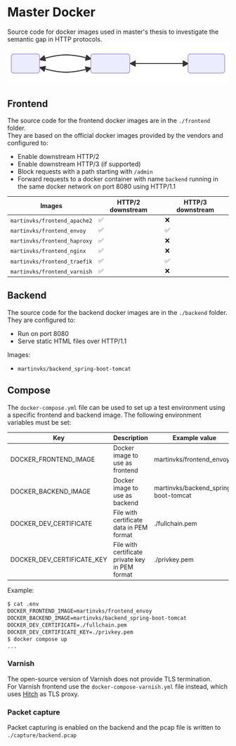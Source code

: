 # Master Docker

Source code for docker images used in master's thesis to investigate the semantic gap in HTTP protocols.
![Flowchart](./flowchart.svg)

## Frontend

The source code for the frontend docker images are in the `./frontend` folder.  
They are based on the official docker images provided by the vendors and configured to:

- Enable downstream HTTP/2
- Enable downstream HTTP/3 (if supported)
- Block requests with a path starting with `/admin`
- Forward requests to a docker container with name `backend` running in the same docker network on port 8080 using
  HTTP/1.1

| Images                       | HTTP/2 downstream  | HTTP/3 downstream  |
|------------------------------|--------------------|--------------------|
| `martinvks/frontend_apache2` | :white_check_mark: | :x:                |
| `martinvks/frontend_envoy`   | :white_check_mark: | :white_check_mark: |
| `martinvks/frontend_haproxy` | :white_check_mark: | :x:                |
| `martinvks/frontend_nginx`   | :white_check_mark: | :x:                |
| `martinvks/frontend_traefik` | :white_check_mark: | :white_check_mark: |
| `martinvks/frontend_varnish` | :white_check_mark: | :x:                |

## Backend

The source code for the backend docker images are in the `./backend` folder.  
They are configured to:

- Run on port 8080
- Serve static HTML files over HTTP/1.1

Images:
- `martinvks/backend_spring-boot-tomcat`

## Compose

The `docker-compose.yml` file can be used to set up a test environment using a specific frontend and backend image.
The following environment variables must be set:

| Key                        | Description                                     | Example value                        |
|----------------------------|-------------------------------------------------|--------------------------------------|
| DOCKER_FRONTEND_IMAGE      | Docker image to use as frontend                 | martinvks/frontend_envoy             |
| DOCKER_BACKEND_IMAGE       | Docker image to use as backend                  | martinvks/backend_spring-boot-tomcat |
| DOCKER_DEV_CERTIFICATE     | File with certificate data in PEM format        | ./fullchain.pem                      |
| DOCKER_DEV_CERTIFICATE_KEY | File with certificate private key in PEM format | ./privkey.pem                        |

Example:
```
$ cat .env
DOCKER_FRONTEND_IMAGE=martinvks/frontend_envoy
DOCKER_BACKEND_IMAGE=martinvks/backend_spring-boot-tomcat
DOCKER_DEV_CERTIFICATE=./fullchain.pem
DOCKER_DEV_CERTIFICATE_KEY=./privkey.pem
$ docker compose up
...
```

### Varnish

The open-source version of Varnish does not provide TLS termination.  
For Varnish frontend use the `docker-compose-varnish.yml` file instead, which uses
[Hitch](https://www.varnish-software.com/community/hitch/) as TLS proxy.

### Packet capture

Packet capturing is enabled on the backend and the pcap file is written to `./capture/backend.pcap`